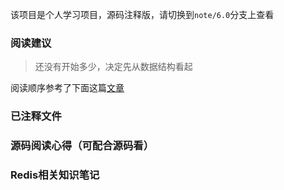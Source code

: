 该项目是个人学习项目，源码注释版，请切换到`note/6.0`分支上查看

### 阅读建议

> 还没有开始多少，决定先从数据结构看起

阅读顺序参考了下面这篇[文章](https://blog.huangz.me/diary/2014/how-to-read-redis-source-code.html)

### 已注释文件


### 源码阅读心得（可配合源码看）


### Redis相关知识笔记


